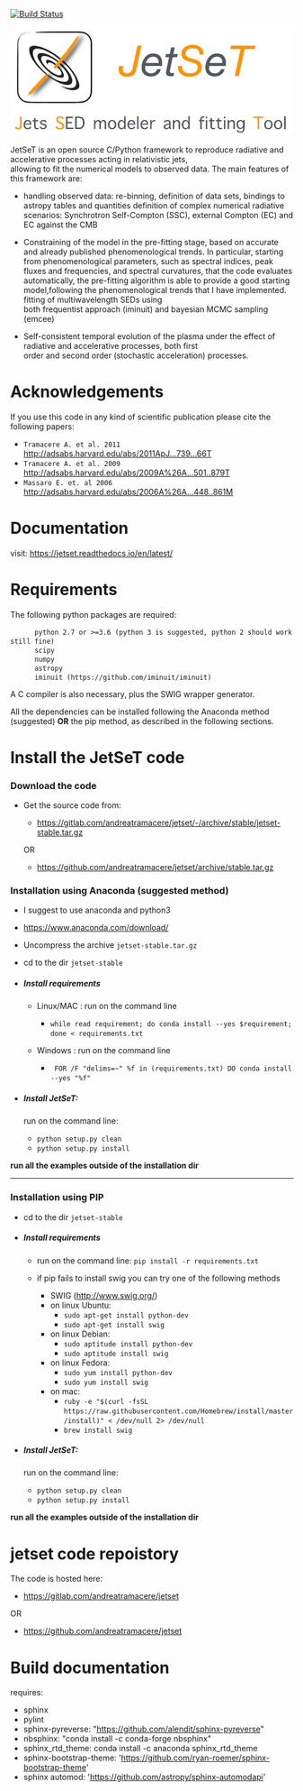 [![Build Status](https://travis-ci.org/andreatramacere/jetset.svg?branch=py23)](https://travis-ci.org/andreatramacere/jetset)

![img](./logo/logo_large.png)


JetSeT is  an open source  C/Python   framework  to reproduce radiative and accelerative processes acting in relativistic jets,  
allowing to fit the numerical models to observed data. The main features of this framework are: 

 * handling observed data: re-binning, definition of data sets, bindings to astropy tables and quantities
   definition of complex numerical radiative scenarios: Synchrotron Self-Compton (SSC), external Compton (EC) and EC 
   against the CMB 
 
 * Constraining of the model in the pre-fitting stage, based on accurate  and already published phenomenological trends. 
   In particular, starting from phenomenological parameters, such as spectral indices, peak fluxes and frequencies, and 
   spectral  curvatures, that the code evaluates automatically, the pre-fitting algorithm is able to provide a good 
   starting model,following the phenomenological trends that I have implemented. fitting of multiwavelength SEDs using  
   both frequentist approach (iminuit) and bayesian MCMC sampling (emcee)
 
 * Self-consistent temporal evolution of the plasma under the effect of radiative and accelerative processes, both first  
   order and second order (stochastic acceleration) processes.



# Acknowledgements

If you use this code in any kind of scientific publication please cite the following papers:

* `Tramacere A. et al. 2011` http://adsabs.harvard.edu/abs/2011ApJ...739...66T
* `Tramacere A. et al. 2009` http://adsabs.harvard.edu/abs/2009A%26A...501..879T
* `Massaro E. et. al 2006`   http://adsabs.harvard.edu/abs/2006A%26A...448..861M

# Documentation
visit: https://jetset.readthedocs.io/en/latest/

#  Requirements
The following python packages are required:

          python 2.7 or >=3.6 (python 3 is suggested, python 2 should work still fine)
          scipy
          numpy
          astropy
          iminuit (https://github.com/iminuit/iminuit)
         


A C compiler is also necessary, plus the SWIG wrapper generator.

All the dependencies can be installed following the Anaconda method 
(suggested) **OR** the pip method, as described in the following sections.



# Install the JetSeT code

### Download the code
   - Get the source code from: 
     - https://gitlab.com/andreatramacere/jetset/-/archive/stable/jetset-stable.tar.gz

     OR

     - https://github.com/andreatramacere/jetset/archive/stable.tar.gz
     
 
### Installation using Anaconda (suggested method)
 - I suggest to use anaconda and python3
 - https://www.anaconda.com/download/
 
 - Uncompress the  archive  `jetset-stable.tar.gz`
 - cd to  the dir `jetset-stable`


 - ##### Install requirements 
  
    * Linux/MAC : run on the command line
        - `while read requirement; do conda install --yes $requirement; done < requirements.txt`
     
    * Windows   : run on the command line
        - ` FOR /F "delims=~" %f in (requirements.txt) DO conda install --yes "%f"`

 - ##### Install JetSeT: 
   run on the command line: 
     * `python setup.py clean`
     * `python setup.py install`

**run all the examples outside of the installation dir**

---------
### Installation using PIP 
 - cd to  the dir `jetset-stable`
 - ##### Install requirements 
    - run on the command line: `pip install -r requirements.txt `
    
    - if pip fails to install swig you can try one of the following methods
       
        - SWIG (http://www.swig.org/)
        - on linux Ubuntu:
            - `sudo apt-get install python-dev`
            - `sudo apt-get install swig`
         - on linux Debian:
            - `sudo aptitude install python-dev`
            - `sudo aptitude install swig`
         - on linux Fedora:
            - `sudo yum install python-dev`
            - `sudo yum install swig`
         - on mac:
            - `ruby -e "$(curl -fsSL https://raw.githubusercontent.com/Homebrew/install/master/install)" < /dev/null 2> /dev/null`
            - `brew install swig`
     

- ##### Install JetSeT: 
   run on the command line: 
     * `python setup.py clean`
     * `python setup.py install`


**run all the examples outside of the installation dir**




# jetset code repoistory

The code is hosted here: 
 - https://gitlab.com/andreatramacere/jetset
 
 OR
 
 -  https://github.com/andreatramacere/jetset
 




# Build documentation

 requires: 
    
 - sphinx
 - pylint
 - sphinx-pyreverse: "https://github.com/alendit/sphinx-pyreverse"
 - nbsphinx: "conda install -c conda-forge nbsphinx"
 - sphinx_rtd_theme: conda install -c anaconda sphinx_rtd_theme 
 - sphinx-bootstrap-theme: 'https://github.com/ryan-roemer/sphinx-bootstrap-theme'
 - sphinx automod: 'https://github.com/astropy/sphinx-automodapi'    
 
 
 

